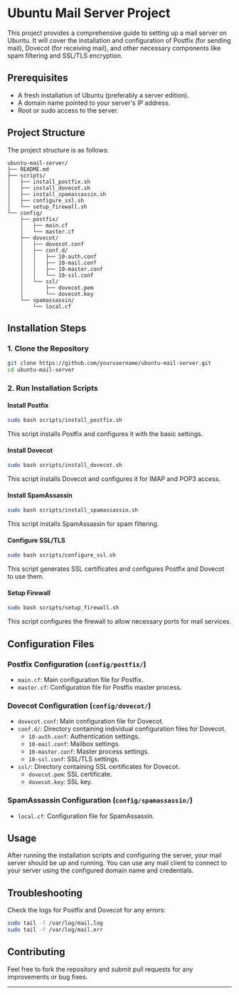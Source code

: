 # Ubuntu Mail Server Project

This project provides a comprehensive guide to setting up a mail server on Ubuntu. It will cover the installation and configuration of Postfix (for sending mail), Dovecot (for receiving mail), and other necessary components like spam filtering and SSL/TLS encryption.

## Prerequisites

- A fresh installation of Ubuntu (preferably a server edition).
- A domain name pointed to your server's IP address.
- Root or sudo access to the server.

## Project Structure

The project structure is as follows:

```
ubuntu-mail-server/
├── README.md
├── scripts/
│   ├── install_postfix.sh
│   ├── install_dovecot.sh
│   ├── install_spamassassin.sh
│   ├── configure_ssl.sh
│   └── setup_firewall.sh
└── config/
    ├── postfix/
    │   ├── main.cf
    │   └── master.cf
    ├── dovecot/
    │   ├── dovecot.conf
    │   ├── conf.d/
    │   │   ├── 10-auth.conf
    │   │   ├── 10-mail.conf
    │   │   ├── 10-master.conf
    │   │   └── 10-ssl.conf
    │   └── ssl/
    │       ├── dovecot.pem
    │       └── dovecot.key
    └── spamassassin/
        └── local.cf
```

## Installation Steps

### 1. Clone the Repository

```bash
git clone https://github.com/yourusername/ubuntu-mail-server.git
cd ubuntu-mail-server
```

### 2. Run Installation Scripts

#### Install Postfix

```bash
sudo bash scripts/install_postfix.sh
```

This script installs Postfix and configures it with the basic settings.

#### Install Dovecot

```bash
sudo bash scripts/install_dovecot.sh
```

This script installs Dovecot and configures it for IMAP and POP3 access.

#### Install SpamAssassin

```bash
sudo bash scripts/install_spamassassin.sh
```

This script installs SpamAssassin for spam filtering.

#### Configure SSL/TLS

```bash
sudo bash scripts/configure_ssl.sh
```

This script generates SSL certificates and configures Postfix and Dovecot to use them.

#### Setup Firewall

```bash
sudo bash scripts/setup_firewall.sh
```

This script configures the firewall to allow necessary ports for mail services.

## Configuration Files

### Postfix Configuration (`config/postfix/`)

- `main.cf`: Main configuration file for Postfix.
- `master.cf`: Configuration file for Postfix master process.

### Dovecot Configuration (`config/dovecot/`)

- `dovecot.conf`: Main configuration file for Dovecot.
- `conf.d/`: Directory containing individual configuration files for Dovecot.
  - `10-auth.conf`: Authentication settings.
  - `10-mail.conf`: Mailbox settings.
  - `10-master.conf`: Master process settings.
  - `10-ssl.conf`: SSL/TLS settings.
- `ssl/`: Directory containing SSL certificates for Dovecot.
  - `dovecot.pem`: SSL certificate.
  - `dovecot.key`: SSL key.

### SpamAssassin Configuration (`config/spamassassin/`)

- `local.cf`: Configuration file for SpamAssassin.

## Usage

After running the installation scripts and configuring the server, your mail server should be up and running. You can use any mail client to connect to your server using the configured domain name and credentials.

## Troubleshooting

Check the logs for Postfix and Dovecot for any errors:

```bash
sudo tail -f /var/log/mail.log
sudo tail -f /var/log/mail.err
```

## Contributing

Feel free to fork the repository and submit pull requests for any improvements or bug fixes.

---
